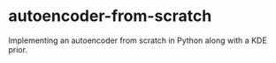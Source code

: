 # autoencoder-from-scratch
Implementing an autoencoder from scratch in Python along with a KDE prior.
